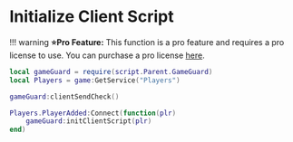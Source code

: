 # Initialize Client Script
!!! warning
    **⭐Pro Feature:** This function is a pro feature and requires a pro license to use. You can purchase a pro license [here](https://discord.gg/2F4CJFhVwv).

```lua hl_lines="7" linenums="1"
local gameGuard = require(script.Parent.GameGuard)
local Players = game:GetService("Players")

gameGuard:clientSendCheck()

Players.PlayerAdded:Connect(function(plr)
    gameGuard:initClientScript(plr)
end)
```